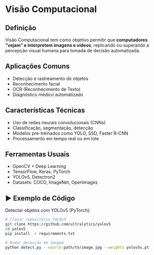 
# Visão Computacional

##  Definição
Visão Computacional tem como objetivo permitir que **computadores “vejam” e interpretem imagens e vídeos**, replicando ou superando a percepção visual humana para tomada de decisão automatizada.

##  Aplicações Comuns
- Detecção e rastreamento de objetos
- Reconhecimento facial
- OCR (Reconhecimento de Texto)
- Diagnóstico médico automatizado

##  Características Técnicas
- Uso de redes neurais convolucionais (CNNs)
- Classificação, segmentação, detecção
- Modelos pré-treinados como YOLO, SSD, Faster R-CNN
- Processamento em tempo real ou em lote

##  Ferramentas Usuais
- OpenCV + Deep Learning
- TensorFlow, Keras, PyTorch
- YOLOv5, Detectron2
- Datasets: COCO, ImageNet, OpenImages

## ▶️ Exemplo de Código
Detectar objetos com YOLOv5 (PyTorch):
```bash
# Clonar repositório YOLOv5
git clone https://github.com/ultralytics/yolov5
cd yolov5
pip install -r requirements.txt

# Rodar detecção em imagem
python detect.py --source path/to/image.jpg --weights yolov5s.pt
